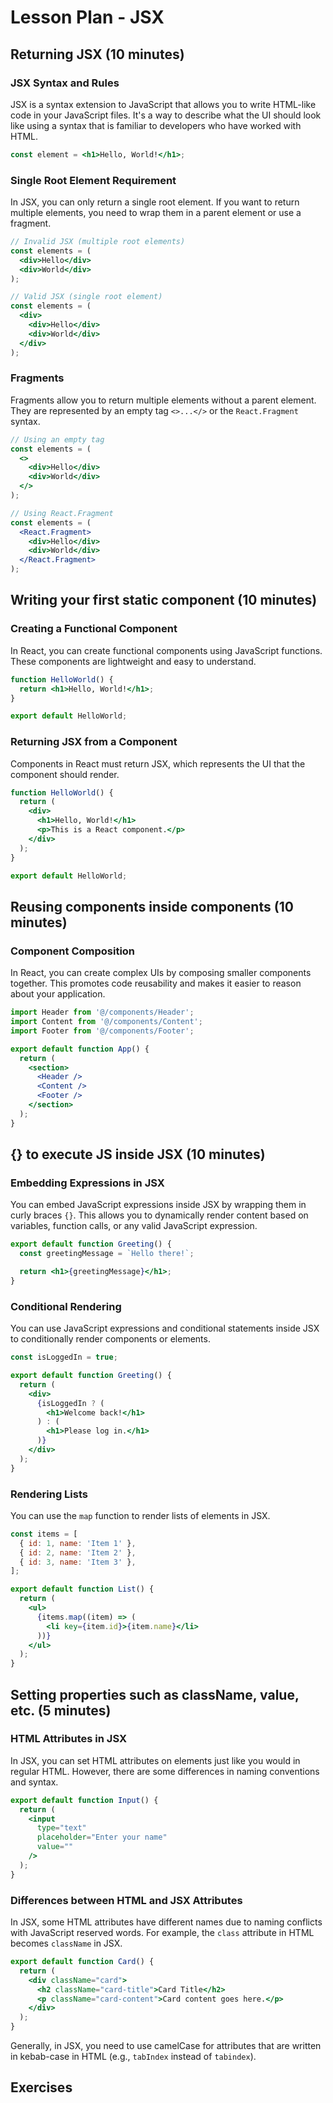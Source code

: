 # Lesson Plan - JSX

## Returning JSX (10 minutes)

### JSX Syntax and Rules

JSX is a syntax extension to JavaScript that allows you to write HTML-like code in your JavaScript files. It's a way to describe what the UI should look like using a syntax that is familiar to developers who have worked with HTML.

```jsx
const element = <h1>Hello, World!</h1>;
```

### Single Root Element Requirement

In JSX, you can only return a single root element. If you want to return multiple elements, you need to wrap them in a parent element or use a fragment.

```jsx
// Invalid JSX (multiple root elements)
const elements = (
  <div>Hello</div>
  <div>World</div>
);

// Valid JSX (single root element)
const elements = (
  <div>
    <div>Hello</div>
    <div>World</div>
  </div>
);
```

### Fragments

Fragments allow you to return multiple elements without a parent element. They are represented by an empty tag `<>...</>` or the `React.Fragment` syntax.

```jsx
// Using an empty tag
const elements = (
  <>
    <div>Hello</div>
    <div>World</div>
  </>
);

// Using React.Fragment
const elements = (
  <React.Fragment>
    <div>Hello</div>
    <div>World</div>
  </React.Fragment>
);
```

## Writing your first static component (10 minutes)

### Creating a Functional Component

In React, you can create functional components using JavaScript functions. These components are lightweight and easy to understand.

```jsx
function HelloWorld() {
  return <h1>Hello, World!</h1>;
}

export default HelloWorld;
```

### Returning JSX from a Component

Components in React must return JSX, which represents the UI that the component should render.

```jsx
function HelloWorld() {
  return (
    <div>
      <h1>Hello, World!</h1>
      <p>This is a React component.</p>
    </div>
  );
}

export default HelloWorld;
```

## Reusing components inside components (10 minutes)

### Component Composition

In React, you can create complex UIs by composing smaller components together. This promotes code reusability and makes it easier to reason about your application.

```jsx
import Header from '@/components/Header';
import Content from '@/components/Content';
import Footer from '@/components/Footer';

export default function App() {
  return (
    <section>
      <Header />
      <Content />
      <Footer />
    </section>
  );
}
```

## {} to execute JS inside JSX (10 minutes)

### Embedding Expressions in JSX

You can embed JavaScript expressions inside JSX by wrapping them in curly braces `{}`. This allows you to dynamically render content based on variables, function calls, or any valid JavaScript expression.

```jsx
export default function Greeting() {
  const greetingMessage = `Hello there!`;

  return <h1>{greetingMessage}</h1>;
}
```

### Conditional Rendering

You can use JavaScript expressions and conditional statements inside JSX to conditionally render components or elements.

```jsx
const isLoggedIn = true;

export default function Greeting() {
  return (
    <div>
      {isLoggedIn ? (
        <h1>Welcome back!</h1>
      ) : (
        <h1>Please log in.</h1>
      )}
    </div>
  );
}
```

### Rendering Lists

You can use the `map` function to render lists of elements in JSX.

```jsx
const items = [
  { id: 1, name: 'Item 1' },
  { id: 2, name: 'Item 2' },
  { id: 3, name: 'Item 3' },
];

export default function List() {
  return (
    <ul>
      {items.map((item) => (
        <li key={item.id}>{item.name}</li>
      ))}
    </ul>
  );
}
```

## Setting properties such as className, value, etc. (5 minutes)

### HTML Attributes in JSX

In JSX, you can set HTML attributes on elements just like you would in regular HTML. However, there are some differences in naming conventions and syntax.

```jsx
export default function Input() {
  return (
    <input
      type="text"
      placeholder="Enter your name"
      value=""
    />
  );
}
```

### Differences between HTML and JSX Attributes

In JSX, some HTML attributes have different names due to naming conflicts with JavaScript reserved words. For example, the `class` attribute in HTML becomes `className` in JSX.

```jsx
export default function Card() {
  return (
    <div className="card">
      <h2 className="card-title">Card Title</h2>
      <p className="card-content">Card content goes here.</p>
    </div>
  );
}
```

Generally, in JSX, you need to use camelCase for attributes that are written in kebab-case in HTML (e.g., `tabIndex` instead of `tabindex`).

## Exercises
